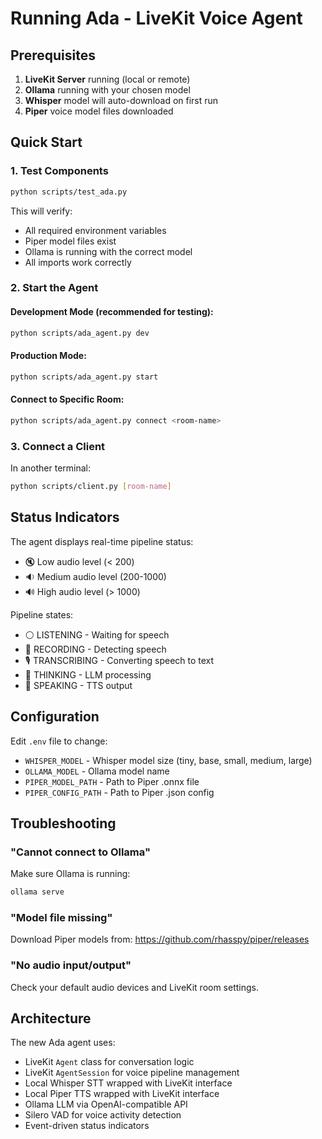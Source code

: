 # Running Ada - LiveKit Voice Agent

## Prerequisites

1. **LiveKit Server** running (local or remote)
2. **Ollama** running with your chosen model
3. **Whisper** model will auto-download on first run
4. **Piper** voice model files downloaded

## Quick Start

### 1. Test Components
```bash
python scripts/test_ada.py
```

This will verify:
- All required environment variables
- Piper model files exist
- Ollama is running with the correct model
- All imports work correctly

### 2. Start the Agent

#### Development Mode (recommended for testing):
```bash
python scripts/ada_agent.py dev
```

#### Production Mode:
```bash
python scripts/ada_agent.py start
```

#### Connect to Specific Room:
```bash
python scripts/ada_agent.py connect <room-name>
```

### 3. Connect a Client
In another terminal:
```bash
python scripts/client.py [room-name]
```

## Status Indicators

The agent displays real-time pipeline status:

- 🔇 Low audio level (< 200)
- 🔉 Medium audio level (200-1000)  
- 🔊 High audio level (> 1000)

Pipeline states:
- ⚪ LISTENING - Waiting for speech
- 🔴 RECORDING - Detecting speech
- 🎙️ TRANSCRIBING - Converting speech to text
- 🤔 THINKING - LLM processing
- 📢 SPEAKING - TTS output

## Configuration

Edit `.env` file to change:
- `WHISPER_MODEL` - Whisper model size (tiny, base, small, medium, large)
- `OLLAMA_MODEL` - Ollama model name
- `PIPER_MODEL_PATH` - Path to Piper .onnx file
- `PIPER_CONFIG_PATH` - Path to Piper .json config

## Troubleshooting

### "Cannot connect to Ollama"
Make sure Ollama is running:
```bash
ollama serve
```

### "Model file missing"  
Download Piper models from: https://github.com/rhasspy/piper/releases

### "No audio input/output"
Check your default audio devices and LiveKit room settings.

## Architecture

The new Ada agent uses:
- LiveKit `Agent` class for conversation logic
- LiveKit `AgentSession` for voice pipeline management
- Local Whisper STT wrapped with LiveKit interface
- Local Piper TTS wrapped with LiveKit interface
- Ollama LLM via OpenAI-compatible API
- Silero VAD for voice activity detection
- Event-driven status indicators